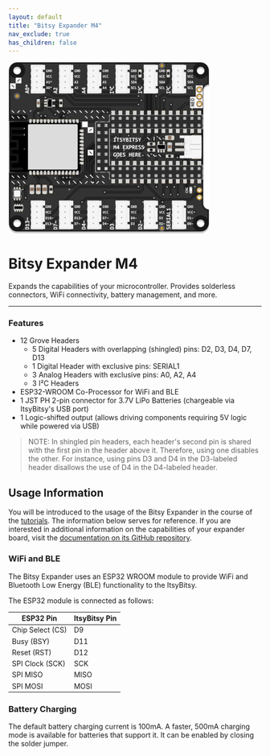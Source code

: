 ```yaml
---
layout: default
title: "Bitsy Expander M4"
nav_exclude: true
has_children: false
---
```


<img src="assets/Bitsy-Expander-Original-M4.png" alt="BitsyExpander" width="400"/>

# Bitsy Expander M4
Expands the capabilities of your microcontroller. Provides solderless connectors, WiFi connectivity, battery management, and more.

---

### Features

* 12 Grove Headers
  - 5 Digital Headers with overlapping (shingled) pins: D2, D3, D4, D7, D13
  - 1 Digital Header with exclusive pins: SERIAL1
  - 3 Analog Headers with exclusive pins: A0, A2, A4
  - 3 I²C Headers
* ESP32-WROOM Co-Processor for WiFi and BLE
* 1 JST PH 2-pin connector for 3.7V LiPo Batteries (chargeable via ItsyBitsy's USB port)
* 1 Logic-shifted output (allows driving components requiring 5V logic while powered via USB)

> NOTE: In shingled pin headers, each header's second pin is shared with the first pin in the header above it. Therefore, using one disables the other. For instance, using pins D3 and D4 in the  D3-labeled header disallows the use of D4 in the D4-labeled header.



## Usage Information

You will be introduced to the usage of the Bitsy Expander in the course of the [tutorials](tutorials/). The information below serves for reference. If you are interested in additional information on the capabilities of your expander board, visit the [documentation on its GitHub repository](https://github.com/id-studiolab/BitsyExpander/blob/main/README.md).

### WiFi and BLE

The Bitsy Expander uses an ESP32 WROOM module to provide WiFi and Bluetooth Low Energy (BLE) functionality to the ItsyBitsy.

The ESP32 module is connected as follows:

| ESP32 Pin        | ItsyBitsy Pin |
| ---------------- | ------------- |
| Chip Select (CS) | D9            |
| Busy (BSY)       | D11           |
| Reset (RST)      | D12           |
| SPI Clock (SCK)  | SCK           |
| SPI MISO         | MISO          |
| SPI MOSI         | MOSI          |

### Battery Charging

The default battery charging current is 100mA. A faster, 500mA charging mode is available for batteries that support it. It can be enabled by closing the solder jumper.